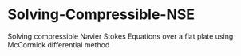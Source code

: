 # Solving-Compressible-NSE
Solving compressible Navier Stokes Equations over a flat plate using McCormick differential method
